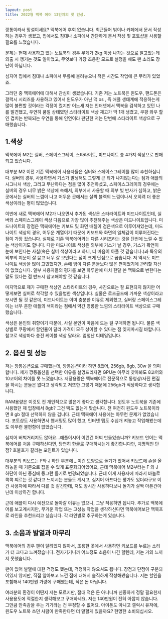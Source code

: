 ```yaml
---
layout: post
title: 2022형 맥북 에어 13인치의 첫 인상.
---
```


깡통이라서 망설이세요? 맥북에어 후회 없습니다. 최근들어 밖이나 카페에서 문서 작성하는 경우가 생겼고, 집에서도 침대나 소파에서 간단하게 문서 작성 및 포토샵을 사용할 필요를 느꼈습니다.

문제는 현재 사용하고 있는 노트북의 경우 무게가 2kg 이상 나가는 것으로 알고있는데 외출 시 챙기는 것도 일이었고, 무엇보다 가장 조용한 모드로 설정을 해도 팬 소리도 장난이 아닙니다.

심지어 집에서 침대나 소파에서 무릎에 올려놓으니 적은 시간도 작업에 큰 무리가 있었죠.

그러던 중 맥북에어에 대해서 관심이 생겼습니다. 기존 저는 노트북은 윈도우, 핸드폰은 갤럭시 시리즈를 사용하고 있어서 윈도우가 아닌 맥 os , 즉 애플 생태계에 적응하는게 많이 불편할 것이라는 걱정이 컸지만 어느새 저는 인터넷에서 맥북을 검색하고 있던 나를 발견했고, 우연히 품절 상태였던 스타라이트 색상 재고가 딱 1개 생겼고, 쿠팡 와우 할인 겹치는 반복되는 우연을 통해 인연이라 판단한 저는 단번에 스타라이트 색상으로 구매했습니다.




<h2>1.색상</h2>
맥북에어 M2는 실버, 스페이스그레이, 스타라이트, 미드나이트 총 4가지 색상으로 판매되고 있습니다.

대부분 M2 이전 기존 맥북에어 사용자들은 실버와 스페이스그레이를 많이 추천하십니다.
실버의 경우, 사용하면서 기스가 발생해도 그렇게 큰 티가 나지않는다는 점과 애플의 시그니처 색상, 그리고 무난하다는 점을 많이 추천하셨고, 스페이스그레이의 경우에는 실버의 경우 너무 밝은 색상에 속해서, 외부에서 사용할 때 외부 빛 반사가 심하고, 밝은 곳에서는 실버의 느낌이 나고 어두운 곳에서는 살짝 블랙의 느낌이나서 오히려 더 좋은 색상이라는 평이 많았습니다.

이번에 새로 맥북에어 M2가 나오면서 추가된 색상은 스타라이트와 미드나이트인데, 실버와 스페이스그레이 색상 다음으로 가장 많이 추천해주는 색상은 미드나이트입니다. 미드나이트의 장점은 맥북에어는 키보드 및 화면 배젤이 검은색으로 이루어져있는데, 미드나이트 색상의 경우, 어두운 계열이기 때문에 키보드와 화면의 일체감이 이루어진다는 점이 가장 컸습니다. 실제로 기존 맥북에어와는 다른 시리즈라는 것을 단번에 느낄 수 있는 색상이기도 합니다. 다만 미드나이트 색상은 외부에 기스가 날 경우, 기스가 확연이 눈에 보인다는 사실(속은 실버 색상이라고 하니, 더 마음이 아플 것 같습니다.)과 특유의 외부의 지문이 잘 묻고 너무 잘 보인다는 점이 크게 단점으로 꼽습니다. 저 역시도 미드나이트 색상을 많이 고민했지만, 손에 땀이 다른 분들보다 많은 편이었기에 관리할 자신이 없었습니다. 일부 사용자들의 평가를 보면 하루만에 마치 한달 쓴 맥북으로 변한다는 말도 있다는 점 반드시 참고해야할 것 같습니다.

마지막으로 제가 구매한 색상인 스타라이트의 경우, 사진으로는 잘 표현되지 않지만 어떻게보면 실버로 착각할 수 있을법한 색상입니다. 실물은 로즈골드에 가까운 색상이라고 보시면 될 것 같은데, 미드나이트는 이미 충분한 이유로 제외했고, 실버랑 스페이스그레이는 너무 흔한 애플의 색이라는 점에서 약간 영롱한 느낌의 스타라이트 색상으로 구매했습니다.

색상은 본인의 취향이기 때문에, 사실 본인이 마음에 드는 걸 구매하면 됩니다. 물론 색상별로 쿠팡에서 할인율이 달라 가격이 모두 상이할 수 있다는 점 잊지마시길 바랍니다. 참고로 색상마다 충전 케이블 색상 달라요. 엄청난 디테일입니다.



<h2>2. 옵션 및 성능</h2>
저는 깡통옵션으로 구매했는데, 깡통옵션이라 하면 8코어, 256gb, 8gb, 30w 을 의미합니다.  제가 깡통옵션을 선택한 이유를 설명드리자면 GPU는 아무리 찾아봐도 8코어와 10코어의 차이를 못 느꼈습니다. 저장용량은 맥북에어로 전문적으로 동영상/사진 편집을 하시는 분들은 없다고 생각되고 저또한 그렇기 때문에 256gb가 적당하다고 생각합니다.

RAM용량은 이것도 전 개인적으로 많은게 좋다고 생각합니다. 윈도우 노트북을 기존에 사용했던 제 입장에서 8gb? 그건 택도 없는게 맞습니다. 전 여전히 윈도우 노트북이라면 8 gb 절대 선택하지 않을 겁니다. 근데 맥북에어 사용에는 아무런 문제가 없었습니다. 포토샵도 사용하면서 웹서핑도 많이 했고, 인터넷 탭도 수십개 켜놓고 작업해봤는데도 아무런 불편함이 없었습니다.

심지어 버벅거리지도 않아요…애플이시어 이런건 어찌 만들었습니까? 키보드 언어는 맥북에어를 처음 구매하신다면, 당연히 한글로 구매하시는게 좋긴합니다만, 치명적인 단점? 호불호가 갈리는 포인트가 있습니다.

대부분의 키보드는 F와 J 하단 부분에 _ 이런 모양으로 돌기가 있어서 키보드에 손을 올려놓을 때 기준으로 잡을 수 있게 표준화되어있어요, 근데 맥북에어 M2부터는 F 와 J 하단이 아닌 중심에 동그란 돌기로 변경되었습니다. 근데 이게 사용자에 따라서 바늘로 콕콕 찌르는 것 같다고 느끼시는 분들도 계시고, 심지어 아프다는 평가도 있더라구요 이건 사용자에 따라서 다를 것 같긴한데, 저도 장시간 사용하다보니 돌기가 살짝 아픈건아닌데 이상하긴 합니다.

근데 애플이 다시 예전으로 돌아갈 이유는 없으니, 그냥 적응하면 됩니다. 추가로 맥북에어를 보고계시지만, 무거운 작업 또는 고성능 작업을 생각하신다면 맥북에어보단 맥북프로 라인을 추천드리고 싶습니다. 각 라인별로 추구하는게 있습니다.




<h2>3. 소음과 발열과 마무리</h2>
맥북에어의 경우 팬이 달려있지 않아서, 조용한 곳에서 사용하면 키보드를 누르는 소리가 더 크다고 느껴졌습니다. 전자기기니까 어느정도 소음이 나긴 할텐데, 저는 거의 느끼지 못했습니다.

팬이 없어 발열에 대한 걱정도 했는데, 걱정하지 않으셔도 됩니다. 장점과 단점이 구분되어있지 않지만, 직접 알아보고 느낀 점에 대해서 솔직하게 작성해봤습니다. 저는 할인을 포함해서 140만원 가량에 구매했는데, 적은 돈 아닙니다.

여러분의 환경이 어떤지 저는 모르지만, 절대 적은 돈 아니니까 신중하게 정말 필요한지 사용용도에 적절한지 생각해보고 구매하세요. 저는 140만원이 전혀 아깝지 않습니다. 그만큼 만족감을 주는 기기라는 건 부정할 수 없어요. 아이폰도 아니고 갤럭시 유저에, 윈도우 노트북 쓰던 사람이 만족한다면 더 말할게 있을까요? 현명한 소비되십시오.